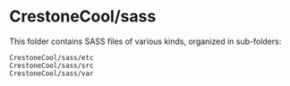 # CrestoneCool/sass

This folder contains SASS files of various kinds, organized in sub-folders:

    CrestoneCool/sass/etc
    CrestoneCool/sass/src
    CrestoneCool/sass/var
